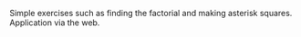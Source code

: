 Simple exercises such as finding the factorial and making asterisk squares. Application via the web.